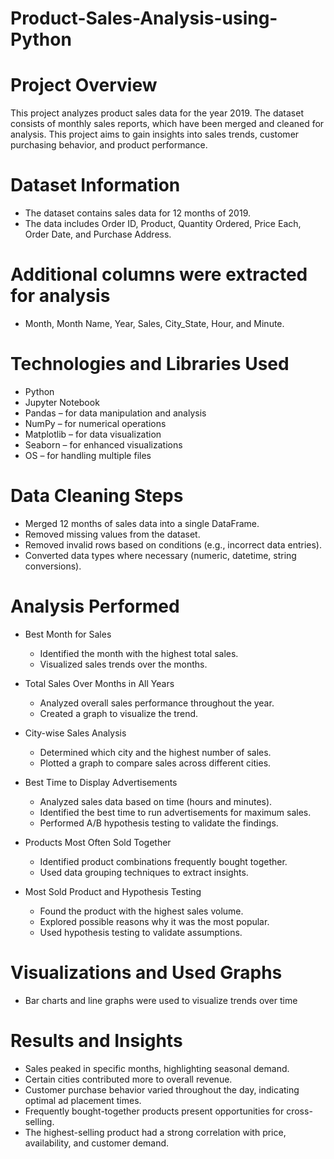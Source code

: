 # Product-Sales-Analysis-using-Python

# Project Overview
  This project analyzes product sales data for the year 2019. The dataset consists of monthly sales reports, which have been merged and cleaned for analysis. This project aims to gain insights into sales trends, customer purchasing behavior, and product performance.

# Dataset Information
- The dataset contains sales data for 12 months of 2019.
- The data includes Order ID, Product, Quantity Ordered, Price Each, Order Date, and Purchase Address.
  
# Additional columns were extracted for analysis 
- Month, Month Name, Year, Sales, City_State, Hour, and Minute.
  
# Technologies and Libraries Used
- Python
- Jupyter Notebook
- Pandas – for data manipulation and analysis
- NumPy – for numerical operations
- Matplotlib – for data visualization
- Seaborn – for enhanced visualizations
- OS – for handling multiple files
  
# Data Cleaning Steps
- Merged 12 months of sales data into a single DataFrame.
- Removed missing values from the dataset.
- Removed invalid rows based on conditions (e.g., incorrect data entries).
- Converted data types where necessary (numeric, datetime, string conversions).

# Analysis Performed
- Best Month for Sales
  - Identified the month with the highest total sales.
  - Visualized sales trends over the months.

- Total Sales Over Months in All Years
  - Analyzed overall sales performance throughout the year.
  - Created a graph to visualize the trend.

- City-wise Sales Analysis
  - Determined which city and the highest number of sales.
  - Plotted a graph to compare sales across different cities.

- Best Time to Display Advertisements
  - Analyzed sales data based on time (hours and minutes).
  - Identified the best time to run advertisements for maximum sales.
  - Performed A/B hypothesis testing to validate the findings.

- Products Most Often Sold Together
  - Identified product combinations frequently bought together.
  - Used data grouping techniques to extract insights.

- Most Sold Product and Hypothesis Testing
  - Found the product with the highest sales volume.
  - Explored possible reasons why it was the most popular.
  - Used hypothesis testing to validate assumptions.

# Visualizations and Used Graphs
  - Bar charts and line graphs were used to visualize trends over time

# Results and Insights
  - Sales peaked in specific months, highlighting seasonal demand.
  - Certain cities contributed more to overall revenue.
  - Customer purchase behavior varied throughout the day, indicating optimal ad placement times.
  - Frequently bought-together products present opportunities for cross-selling.
  - The highest-selling product had a strong correlation with price, availability, and customer demand.
